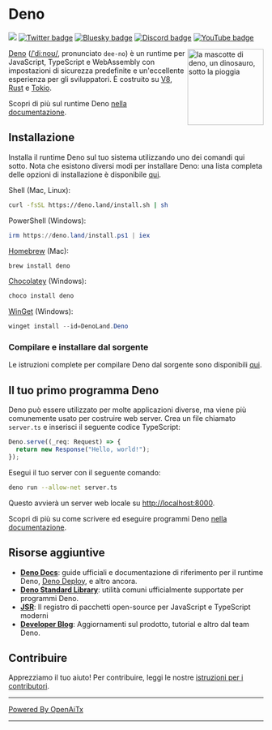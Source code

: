 # Deno

[![](https://img.shields.io/crates/v/deno.svg)](https://crates.io/crates/deno)
[![Twitter badge][]][Twitter link] [![Bluesky badge][]][Bluesky link]
[![Discord badge][]][Discord link] [![YouTube badge][]][YouTube link]

<img align="right" src="https://deno.land/logo.svg" height="150px" alt="la mascotte di deno, un dinosauro, sotto la pioggia">

[Deno](https://deno.com)
([/ˈdiːnoʊ/](https://ipa-reader.com/?text=%CB%88di%CB%90no%CA%8A), pronunciato
`dee-no`) è un runtime per JavaScript, TypeScript e WebAssembly con impostazioni di sicurezza predefinite e un'eccellente esperienza per gli sviluppatori. È costruito su [V8](https://v8.dev/),
[Rust](https://www.rust-lang.org/) e [Tokio](https://tokio.rs/).

Scopri di più sul runtime Deno
[nella documentazione](https://docs.deno.com/runtime/manual).

## Installazione

Installa il runtime Deno sul tuo sistema utilizzando uno dei comandi qui sotto. Nota
che esistono diversi modi per installare Deno: una lista completa delle opzioni di installazione è disponibile
[qui](https://docs.deno.com/runtime/manual/getting_started/installation).

Shell (Mac, Linux):

```sh
curl -fsSL https://deno.land/install.sh | sh
```

PowerShell (Windows):

```powershell
irm https://deno.land/install.ps1 | iex
```

[Homebrew](https://formulae.brew.sh/formula/deno) (Mac):

```sh
brew install deno
```

[Chocolatey](https://chocolatey.org/packages/deno) (Windows):

```powershell
choco install deno
```

[WinGet](https://winstall.app/apps/DenoLand.Deno) (Windows):

```powershell
winget install --id=DenoLand.Deno
```

### Compilare e installare dal sorgente

Le istruzioni complete per compilare Deno dal sorgente sono disponibili
[qui](https://github.com/denoland/deno/blob/main/.github/CONTRIBUTING.md#building-from-source).

## Il tuo primo programma Deno

Deno può essere utilizzato per molte applicazioni diverse, ma viene più comunemente usato per
costruire web server. Crea un file chiamato `server.ts` e inserisci il seguente
codice TypeScript:

```ts
Deno.serve((_req: Request) => {
  return new Response("Hello, world!");
});
```

Esegui il tuo server con il seguente comando:

```sh
deno run --allow-net server.ts
```

Questo avvierà un server web locale su
[http://localhost:8000](http://localhost:8000).

Scopri di più su come scrivere ed eseguire programmi Deno
[nella documentazione](https://docs.deno.com/runtime/manual).

## Risorse aggiuntive

- **[Deno Docs](https://docs.deno.com)**: guide ufficiali e documentazione di riferimento per
  il runtime Deno, [Deno Deploy](https://deno.com/deploy), e altro ancora.
- **[Deno Standard Library](https://jsr.io/@std)**: utilità comuni ufficialmente supportate
  per programmi Deno.
- **[JSR](https://jsr.io/)**: Il registro di pacchetti open-source per JavaScript e TypeScript moderni
- **[Developer Blog](https://deno.com/blog)**: Aggiornamenti sul prodotto, tutorial e
  altro dal team Deno.

## Contribuire

Apprezziamo il tuo aiuto! Per contribuire, leggi le nostre
[istruzioni per i contributori](.github/CONTRIBUTING.md).

[Build status - Cirrus]: https://github.com/denoland/deno/workflows/ci/badge.svg?branch=main&event=push
[Build status]: https://github.com/denoland/deno/actions
[Twitter badge]: https://img.shields.io/twitter/follow/deno_land.svg?style=social&label=Follow
[Twitter link]: https://twitter.com/intent/follow?screen_name=deno_land
[Bluesky badge]: https://img.shields.io/badge/Follow-whitesmoke?logo=bluesky
[Bluesky link]: https://bsky.app/profile/deno.land
[YouTube badge]: https://img.shields.io/youtube/channel/subscribers/UCqC2G2M-rg4fzg1esKFLFIw?style=social
[YouTube link]: https://www.youtube.com/@deno_land
[Discord badge]: https://img.shields.io/discord/684898665143206084?logo=discord&style=social
[Discord link]: https://discord.gg/deno

---

[Powered By OpenAiTx](https://github.com/OpenAiTx/OpenAiTx)

---